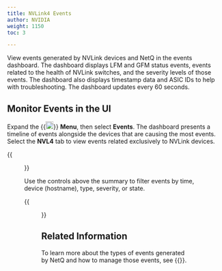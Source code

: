 ```yaml
---
title: NVLink4 Events
author: NVIDIA
weight: 1150
toc: 3

---
```


View events generated by NVLink devices and NetQ in the events dashboard. The dashboard displays LFM and GFM status events, events related to the health of NVLink switches, and the severity levels of those events. The dashboard also displays timestamp data and ASIC IDs to help with troubleshooting. The dashboard updates every 60 seconds.

## Monitor Events in the UI

Expand the {{<img src="https://icons.cumulusnetworks.com/01-Interface-Essential/03-Menu/navigation-menu.svg" height="18" width="18">}} **Menu**, then select **Events**. The dashboard presents a timeline of events alongside the devices that are causing the most events. Select the **NVL4** tab to view events related exclusively to NVLink devices.

 {{<figure src="/images/netq/nvl4-events-480.png" alt="" width="1200">}}

Use the controls above the summary to filter events by time, device (hostname), type, severity, or state.

  {{<figure src="/images/netq/event-controls-460.png" width="500" alt="">}}

## Related Information

To learn more about the types of events generated by NetQ and how to manage those events, see {{<link title="Events and Notifications">}}.